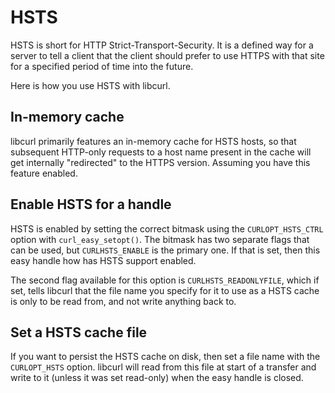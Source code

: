 # HSTS

HSTS is short for HTTP Strict-Transport-Security. It is a defined way for a
server to tell a client that the client should prefer to use HTTPS with that
site for a specified period of time into the future.

Here is how you use HSTS with libcurl.

## In-memory cache

libcurl primarily features an in-memory cache for HSTS hosts, so that
subsequent HTTP-only requests to a host name present in the cache will get
internally "redirected" to the HTTPS version. Assuming you have this feature
enabled.

## Enable HSTS for a handle

HSTS is enabled by setting the correct bitmask using the `CURLOPT_HSTS_CTRL`
option with `curl_easy_setopt()`. The bitmask has two separate flags that can
be used, but `CURLHSTS_ENABLE` is the primary one. If that is set, then this
easy handle how has HSTS support enabled.

The second flag available for this option is `CURLHSTS_READONLYFILE`, which if
set, tells libcurl that the file name you specify for it to use as a HSTS
cache is only to be read from, and not write anything back to.

## Set a HSTS cache file

If you want to persist the HSTS cache on disk, then set a file name with the
`CURLOPT_HSTS` option. libcurl will read from this file at start of a transfer
and write to it (unless it was set read-only) when the easy handle is closed.
